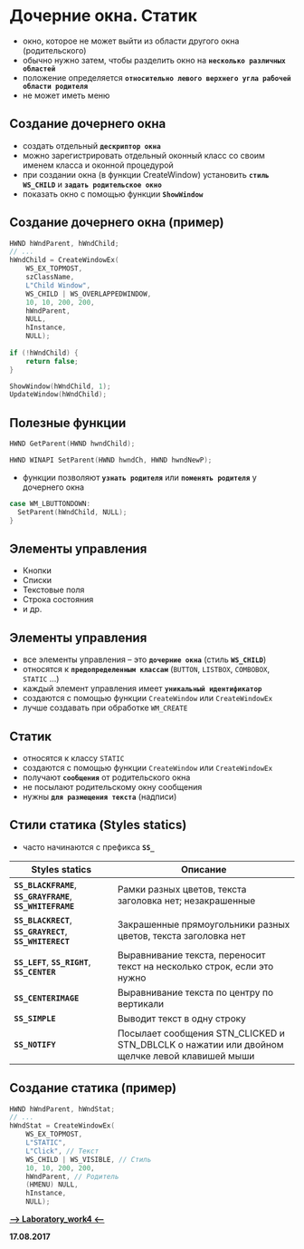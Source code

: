 Дочерние окна. Статик
===

* окно, которое не может выйти из области другого окна (родительского)
* обычно нужно затем, чтобы разделить окно на **`несколько различных областей`**
* положение определяется **`относительно левого верхнего угла рабочей области родителя`**
* не может иметь меню

Создание дочернего окна
---

* создать отдельный **`дескриптор окна`**
* можно зарегистрировать отдельный оконный класс со своим именем класса и оконной процедурой
* при создании окна (в функции CreateWindow) установить **`стиль WS_CHILD`** и **`задать родительское окно`**
* показать окно с помощью функции **`ShowWindow`**

Создание дочернего окна (пример)
---

```cpp
HWND hWndParent, hWndChild;
// ...
hWndChild = CreateWindowEx(
    WS_EX_TOPMOST,
    szClassName,
    L"Child Window",
    WS_CHILD | WS_OVERLAPPEDWINDOW,
    10, 10, 200, 200,
    hWndParent,
    NULL,
    hInstance,
    NULL);
    
if (!hWndChild) {
    return false;
}

ShowWindow(hWndChild, 1);
UpdateWindow(hWndChild);
```

Полезные функции
---

```cpp
HWND GetParent(HWND hwndChild);
```

```cpp
HWND WINAPI SetParent(HWND hwndCh, HWND hwndNewP);
```

* функции позволяют **`узнать родителя`** или **`поменять родителя`** у дочернего окна

```cpp
case WM_LBUTTONDOWN:
  SetParent(hWndChild, NULL);
}
```

Элементы управления
---

* Кнопки
* Списки
* Текстовые поля
* Строка состояния
* и др.

Элементы управления
---

* все элементы управления – это **`дочерние окна`** (стиль **`WS_CHILD`**)
* относятся к **`предопределенным классам`** (`BUTTON`, `LISTBOX`, `COMBOBOX`, `STATIC` ...)
* каждый элемент управления имеет **`уникальный идентификатор`**
* создаются с помощью функции `CreateWindow` или `CreateWindowEx`
* лучше создавать при обработке `WM_CREATE`

Статик
---

* относятся к классу `STATIC`
* создаются с помощью функции `CreateWindow` или `CreateWindowEx`
* получают **`сообщения`** от родительского окна
* не посылают родительскому окну сообщения
* нужны **`для размещения текста`** (надписи)

Стили статика (Styles statics)
---

* часто начинаются с префикса **`SS_`**

Styles statics                                               | Описание
-------------------------------------------------------------|-----------------
**`SS_BLACKFRAME`**, **`SS_GRAYFRAME`**, **`SS_WHITEFRAME`** |   Рамки разных цветов, текста заголовка нет; незакрашенные
**`SS_BLACKRECT`**, **`SS_GRAYRECT`**, **`SS_WHITERECT`**    |   Закрашенные прямоугольники разных цветов, текста заголовка нет
**`SS_LEFT`**, **`SS_RIGHT`**, **`SS_CENTER`**               |   Выравнивание текста, переносит текст на несколько строк, если это нужно
**`SS_CENTERIMAGE`**                                         |   Выравнивание текста по центру по вертикали
**`SS_SIMPLE`**                                              |   Выводит текст в одну строку
**`SS_NOTIFY`**                                              |   Посылает сообщения STN_CLICKED и STN_DBLCLK о нажатии или двойном щелчке левой клавишей мыши

Создание статика (пример)
---

```cpp
HWND hWndParent, hWndStat;
// ...
hWndStat = CreateWindowEx(
    WS_EX_TOPMOST,
    L"STATIC",
    L"Click", // Текст
    WS_CHILD | WS_VISIBLE, // Стиль
    10, 10, 200, 200,
    hWndParent, // Родитель
    (HMENU) NULL,
    hInstance,
    NULL); 
```

[**-->     Laboratory_work4     <--**](https://github.com/SuvStreet/IT_Step_WinAPI/tree/master/Laboratory_work/Work4)

**17.08.2017**
